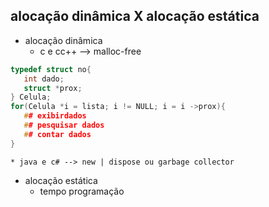 ## alocação dinâmica X alocação estática
* alocação dinâmica
    * c e cc++ --> malloc-free
```.c
typedef struct no{
   int dado;
   struct *prox;
} Celula;
for(Celula *i = lista; i != NULL; i = i ->prox){
   ## exibirdados
   ## pesquisar dados
   ## contar dados
} 
```
    * java e c# --> new | dispose ou garbage collector
* alocação estática
  * tempo programação 
